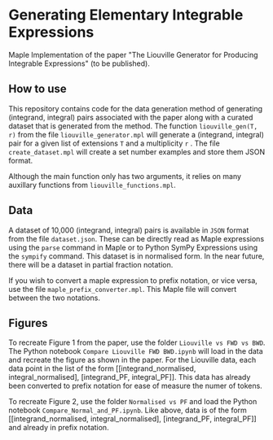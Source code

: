 # Generating Elementary Integrable Expressions
Maple Implementation of the paper "The Liouville Generator for Producing Integrable Expressions" (to be published).

## How to use

This repository contains code for the data generation method of generating (integrand, integral) pairs associated with the paper along with a curated dataset that is generated from the method.
The function `liouville_gen(T, r)` from the file `liouville_generator.mpl` will generate a (integrand, integral) pair for a given list of extensions `T` and a multiplicity `r` .
The file `create_dataset.mpl` will create a set number examples and store them JSON format.

Although the main function only has two arguments, it relies on many auxillary functions from `liouville_functions.mpl`.

## Data
A dataset of 10,000 (integrand, integral) pairs is available in `JSON` format from the file `dataset.json`. These can be directly read as Maple expressions using the `parse` command in Maple or to Python SymPy Expressions using the `sympify` command. This dataset is in normalised form. In the near future, there will be a dataset in partial fraction notation.

If you wish to convert a maple expression to prefix notation, or vice versa, use the file `maple_prefix_converter.mpl`. This Maple file will convert between the two notations.

## Figures
To recreate Figure 1 from the paper, use the folder `Liouville vs FWD vs BWD`. The Python notebook `Compare Liouville FWD BWD.ipynb` will load in the data and recreate the figure as shown in the paper. For the Liouville data, each data point in the list of the form [[integrand_normalised, integral_normalised], [integrand_PF, integral_PF]]. This data has already been converted to prefix notation for ease of measure the numer of tokens.

To recreate Figure 2, use the folder `Normalised vs PF` and load the Python notebook `Compare_Normal_and_PF.ipynb`. Like above, data is of the form [[integrand_normalised, integral_normalised], [integrand_PF, integral_PF]] and already in prefix notation.
